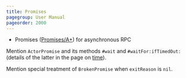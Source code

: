 ```yaml
---
title: Promises
pagegroup: User Manual
pageorder: 2000
---
```


 - Promises ([Promises/A+](https://promisesaplus.com/)) for asynchronous RPC

Mention `ActorPromise` and its methods `#wait` and
`#waitFor:ifTimedOut:` (details of the latter in the page on
[time](time.html)).

Mention special treatment of `BrokenPromise` when `exitReason` is `nil`.
